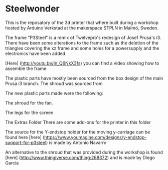 Steelwonder
===========

This is the reposatory of the 3d printer that where built during a workshop hosted by Arduino Verkstad at the makerspace STPLN in Malmö, Sweden.

The frame "P3Steel" is a remix of Twelvepro's redesign of Josef Prusa's i3. There have been some alterations to the frame such as the deletion of the triangles covering the xz frame and some holes for a powersupply and the electronics have been added. 

[Here] (http://youtu.be/In_Q6NkX3fs﻿) you can find a video showing how to assemble the frame.

The plastic parts have mostly been sourced from the box design of the main Prusa i3 branch. The shroud was sourced from 

The new plastic parts made were the following:

The shroud for the fan.

The legs for the screen.

The Extras Folder
There are some add-ons for the printer in this folder

The source for the Y-endstop holder for the moving y-carriage can be found here [here] (https://www.youmagine.com/designs/y-endstop-support-for-p3steel) is made by Antonio Navarro

An alternative to the shroud that was provided during the workshop is found [here] (http://www.thingiverse.com/thing:268372) and is made by Diego García

